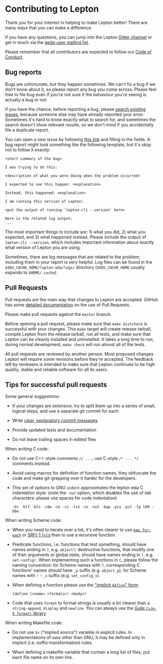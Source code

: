 # Contributing to Lepton

Thank you for your interest in helping to make Lepton better!  There
are many ways that you can make a difference.

If you have any questions, you can jump into the Lepton [Gitter
channel](https://gitter.im/Lepton-EDA/Lobby) or get in touch via the
[geda-user mailing list](http://www.delorie.com/listserv/).

Please remember that all contributors are expected to follow our [Code
of Conduct](CODE_OF_CONDUCT.md).

## Bug reports

Bugs are unfortunate, but they happen sometimes.  We can't fix a bug
if we don't know about it, so please report any bug you come across.
Please feel free to file bug even if you're not sure if the behaviour
you're seeing is actually a bug or not.

If you have the chance, before reporting a bug, please [search
existing
issues](https://github.com/lepton-eda/lepton-eda/search?utf8=%E2%9C%93&q=&type=Issues),
because someone else may have already reported your error.  Sometimes
it's hard to know exactly what to search for, and sometimes the search
doesn't show relevant results, so we don't mind if you accidentally
file a duplicate report.

You can open a new issue by following [this
link](https://github.com/lepton-eda/lepton-eda/issues/new) and filling
in the fields.  A bug report might look something like the following
template, but it's okay not to follow it exactly:

    <short summary of the bug>

    I was trying to do this:

    <description of what you were doing when the problem occurred>

    I expected to see this happen: <explanation>

    Instead, this happened: <explanation>

    I am running this version of Lepton:

    <put the output of running `lepton-cli --version` here>

    Here is the related log output:
    ...

The most important things to include are: 1) what you did, 2) what
you expected, and 3) what happened instead.  Please include the
output of `lepton-cli --version`, which includes important
information about exactly what version of Lepton you are using.

Sometimes, there are log messages that are related to the problem;
including them in your report is very helpful.
Log files can be found in the `$XDG_CACHE_HOME/lepton-eda/logs/`
directory (`$XDG_CACHE_HOME` usually expands to `$HOME/.cache`).

## Pull Requests

Pull requests are the main way that changes to Lepton are accepted.
GitHub has some [detailed
documentation](https://help.github.com/articles/about-pull-requests)
on the use of Pull Requests.

Please make pull requests against the `master` branch.

Before opening a pull request, please make sure that `make distcheck`
is successful with your changes.  This `make` target will create
release tarball, compile Lepton from the release tarball, run all
tests, and make sure that Lepton can be cleanly installed and
uninstalled.  It takes a long time to run; during normal development,
`make check` will run almost all of the tests.

All pull requests are reviewed by another person.  Most proposed
changes Lepton will require some revisions before they're accepted.
The feedback left by reviewers is intended to make sure that Lepton
continues to be high quality, stable and reliable software for all its
users.

## Tips for successful pull requests

Some general suggestions:

- If your changes are extensive, try to split them up into a series of
  small, logical steps, and use a separate git commit for each

- Write [clear, explanatory commit
  messages](https://chris.beams.io/posts/git-commit/)

- Provide updated tests and documentation

- Do not leave trailing spaces in edited files

When writing C code:

- Do not use C++-style comments `// ...`; use C-style `/* ... */`
  comments instead.

- Avoid using macros for definition of function names, they
  obfuscate the code and make git-grepping over it harder for the
  developers.

- This set of options to GNU `indent` approximates the lepton-eda C
  indentation style: (note the `-nut` option, which disables
  the use of tab characters: please use spaces for code indentation)

      -br -blf -bls -cdw -ce -cs -ts2 -sc -nut -bap -pcs -psl -lp l80 -bbo

When writing Scheme code:

- When you need to iterate over a list, it's often clearer to use
  [`map`, `for-each`](http://www.schemers.org/Documents/Standards/R5RS/HTML/r5rs-Z-H-9.html#%_idx_558)
  or [SRFI-1 `fold`](http://www.gnu.org/software/guile/manual/html_node/SRFI_002d1-Fold-and-Map.html#index-fold-3609)
  than to use a recursive function.

- Predicate functions, i.e. functions that test something, should have
  names ending in `?`, e.g. `object?`; destructive functions, that
  modify one of their arguments or global state, should have names
  ending in `!`, e.g. `set-config!`.
  When implementing such a functions in `C`, please follow the naming
  convention: for Scheme names with `?`, corresponding C functions'
  names should have `_p` suffix (e.g. `object_p`), for Scheme names with
  `!` - `_x` suffix (e.g. `set_config_x`).

- When defining a function please use the
  ["implicit `define`" form](http://www.schemers.org/Documents/Standards/R5RS/HTML/r5rs-Z-H-8.html#%_sec_5.2):

      (define (<name> <formals>) <body>)

- Code that uses `format` to format strings is usually a lot clearer
  than a `string-append`, `display` and `newline`.  You can always use
  the [Guile `(ice-9 format)` library](http://www.gnu.org/software/guile/manual/html_node/Writing.html#index-simple_002dformat-2052).

When writing Makefile code:

- Do not use `$<` ("implied source") variable in explicit rules.
  In implementations of `make` other than GNU, it may be defined only
  in implicit (i.e. suffix-transformation) rules.

- When defining a makefile variable that contain a long list of files,
put each file name on its own line.
